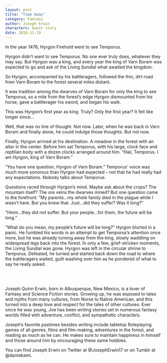 ```yaml
---
layout: post
title: "Time Away"
category: Fantasy
author: Joseph Erwin
characters: Guest story
date: 2018-11-19
---
```


In the year 1476, Hyrgon Firehold went to see Temporus.
	
Hyrgon didn’t want to see Temporus. No one ever truly does, whatever they may say. But Hyrgon was a king, and every year the king of Varn Boram was expected to go and ask of the Living Sundial what awaited the kingdom.

So Hyrgon, accompanied by his battleragers, followed the thin, dirt road from Varn Boram to the forest several miles distant.

It was tradition among the dwarves of Varn Boram for only the king to see Temporus, so a mile from the forest’s edge Hyrgon dismounted from his horse, gave a battlerager his sword, and began his walk.

This was Hyrgon’s first year as king. Truly? Only the first year? It felt like longer since…

Well, that was no line of thought. Not now. Later, when he was back in Varn Boram and finally alone, he could indulge those thoughts. But not now.

Finally, Hyrgon arrived at his destination. A meadow in the forest with an altar in the center. Before him sat Temporus, with his large, clock face and reptilian body with a dozen clocks arranged around him. “Hail, Temporus. I am Hyrgon, king of Varn Boram.”

“You have one question, Hyrgon of Varn Boram.” Temporus’ voice was much more sonorous than Hyrgon had expected – not that he had really had any expectations. Nobody talks about Temporus.

Questions raced through Hyrgon’s mind. Maybe ask about the crops? The mountain itself? The ore veins the dwarves mined? But one question came to the forefront: “My parents…my whole family died in the plague while I wasn’t here. But you knew that. Just…did they suffer? Was it long?”

“Hmm…they did not suffer. But your people…for them, the future will be long.”

“What do you mean, my people’s future will be long?” Hyrgon blurted in a panic. He fumbled his words in an attempt to get Temporus’s attention once more, but he was already turning away from the king, slowly waddling on widespread legs back into the forest. In only a few, grief-stricken moments, the Living Sundial was gone. Hyrgon was left in the circular shrine to Temporus. Defeated, he turned and started back down the road to where the battleragers waited, guilt washing over him as he pondered of what to say he really asked.





<br>
<br>

<p class="credit">Joseph Quinn Erwin, born in Albuquerque, New Mexico, is a lover of Fantasy and Science Fiction stories. Growing up, he was exposed to tales and myths from many cultures, from Norse to Native American, and this turned into a deep love and respect for the tales of other cultures. Ever since he was young, Joe has been writing stories set in numerous fantasy worlds filled with adventure, conflict, and sympathetic characters.</p>
<p class="credit">Joseph’s favorite pastimes besides writing include tabletop Roleplaying games of all genres, films and film-making, adventures in the forest, and reading as much as he can. He makes sure to maintain happiness in himself and those around him by encouraging these same hobbies.</p>
<p class="credit">You can find Joseph Erwin on Twitter at @JosephErwin17 or on Tumblr at @dantekami.</p>
